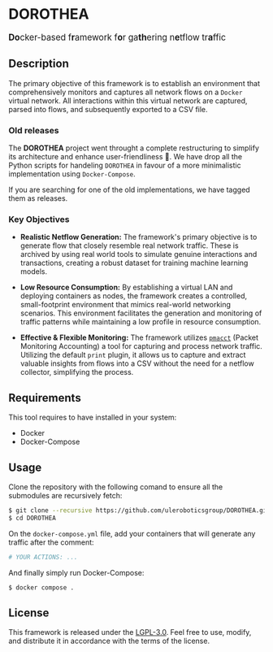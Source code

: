 # DOROTHEA

<big>**Do**cker-based f**r**amework f**o**r ga**th**ering n**e**tflow tr**a**ffic</big>


## Description
The primary objective of this framework is to establish an environment that comprehensively monitors and captures all network flows on a `Docker` virtual network. All interactions within this virtual network are captured, parsed into flows, and subsequently exported to a CSV file.

### Old releases
The **DOROTHEA** project went throught a complete restructuring to simplify its architecture and enhance user-friendliness 🚧. We have drop all the Python scripts for handeling `DOROTHEA` in favour of a more minimalistic implementation using `Docker-Compose`.

If you are searching for one of the old implementations, we have tagged them as releases.

### Key Objectives

- **Realistic Netflow Generation:** The framework's primary objective is to generate flow that closely resemble real network traffic. These is archived by using real world tools to simulate genuine interactions and transactions, creating a robust dataset for training machine learning models.

- **Low Resource Consumption:** By establishing a virtual LAN and deploying containers as nodes, the framework creates a controlled, small-footprint environment that mimics real-world networking scenarios. This environment facilitates the generation and monitoring of traffic patterns while maintaining a low profile in resource consumption.

- **Effective & Flexible Monitoring:** The framework utilizes [`pmacct`](http://www.pmacct.net/) (Packet Monitoring Accounting) a tool for capturing and process network traffic. Utilizing the default `print` plugin, it allows us to capture and extract valuable insights from flows into a CSV without the need for a netflow collector, simplifying the process.


## Requirements

This tool requires to have installed in your system:
 - Docker
 - Docker-Compose

## Usage

Clone the repository with the following comand to ensure all the submodules are recursively fetch:
```bash
$ git clone --recursive https://github.com/uleroboticsgroup/DOROTHEA.git
$ cd DOROTHEA
```

On the `docker-compose.yml` file, add your containers that will generate any traffic after the comment:
```Python
# YOUR ACTIONS: ...
```

And finally simply run Docker-Compose:
```bash
$ docker compose .
```

## License
This framework is released under the [LGPL-3.0](LICENSE). Feel free to use, modify, and distribute it in accordance with the terms of the license.

